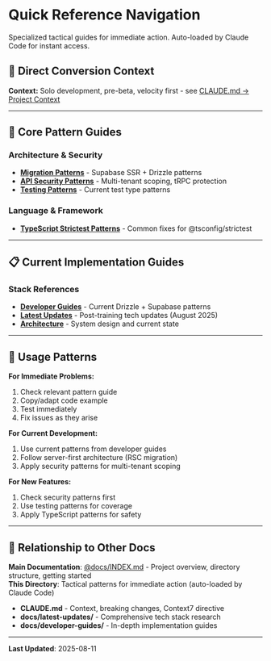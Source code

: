 # Quick Reference Navigation

Specialized tactical guides for immediate action. Auto-loaded by Claude Code for instant access.

## 🎯 Direct Conversion Context

**Context:** Solo development, pre-beta, velocity first - see [CLAUDE.md → Project Context](../../CLAUDE.md#project-context--development-phase)

---

## 🔧 Core Pattern Guides

### **Architecture & Security**

- **[Migration Patterns](migration-patterns.md)** - Supabase SSR + Drizzle patterns
- **[API Security Patterns](api-security-patterns.md)** - Multi-tenant scoping, tRPC protection
- **[Testing Patterns](testing-patterns.md)** - Current test type patterns

### **Language & Framework**

- **[TypeScript Strictest Patterns](typescript-strictest-patterns.md)** - Common fixes for @tsconfig/strictest

---

## 📋 Current Implementation Guides

### **Stack References**

- **[Developer Guides](../developer-guides/)** - Current Drizzle + Supabase patterns
- **[Latest Updates](../latest-updates/)** - Post-training tech updates (August 2025)
- **[Architecture](../architecture/)** - System design and current state

---

## 🚀 Usage Patterns

**For Immediate Problems:**

1. Check relevant pattern guide
2. Copy/adapt code example
3. Test immediately
4. Fix issues as they arise

**For Current Development:**

1. Use current patterns from developer guides
2. Follow server-first architecture (RSC migration)  
3. Apply security patterns for multi-tenant scoping

**For New Features:**

1. Check security patterns first
2. Use testing patterns for coverage
3. Apply TypeScript patterns for safety

---

## 📖 Relationship to Other Docs

**Main Documentation**: [@docs/INDEX.md](../INDEX.md) - Project overview, directory structure, getting started  
**This Directory**: Tactical patterns for immediate action (auto-loaded by Claude Code)

- **CLAUDE.md** - Context, breaking changes, Context7 directive
- **docs/latest-updates/** - Comprehensive tech stack research
- **docs/developer-guides/** - In-depth implementation guides

---

**Last Updated**: 2025-08-11
